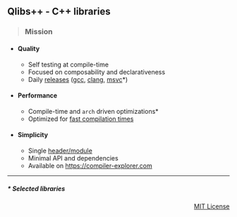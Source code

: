 ## Qlibs++ - C++ libraries

> ### Mission

- #### Quality

  - Self testing at compile-time
  - Focused on composability and declarativeness
  - Daily [releases](https://github.com/qlibs/qlibs/releases) ([gcc](https://gcc.gnu.org), [clang](https://clang.llvm.org), [msvc](https://visualstudio.microsoft.com/vs/features/cplusplus)\*)

- #### Performance

  - Compile-time and `arch` driven optimizations\*
  - Optimized for [fast compilation times](https://qlibs.github.io/mp/)

- #### Simplicity

  - Single [header/module](https://github.com/qlibs/qlibs#faq)
  - Minimal API and dependencies
  - Available on https://compiler-explorer.com

---

##### \* Selected libraries
<p align="right">
<a href="https://opensource.org/license/mit">MIT License</a>
</p>